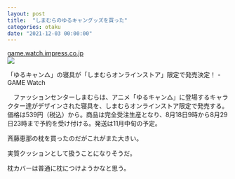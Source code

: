 ```yaml
---
layout: post
title:  "しまむらのゆるキャングッズを買った"
categories: otaku
date: "2021-12-03 00:00:00"
---
```



<div class="card">
  <a href="https://game.watch.impress.co.jp/docs/news/1344307.html"></a>
  <div class="card__header">
    <a href="https://game.watch.impress.co.jp/docs/news/1344307.html">game.watch.impress.co.jp</a>
  </div>
  <div class="card__image">
    <img src="https://game.watch.impress.co.jp/img/gmw/list/1344/307/001.jpg">
  </div>
  <div class="card__title">
    <p>「ゆるキャン△」の寝具が「しまむらオンラインストア」限定で発売決定！ - GAME Watch</p>
  </div>
  <div class="card__description">
    <p>　ファッションセンターしまむらは、アニメ「ゆるキャン△」に登場するキャラクター達がデザインされた寝具を、しまむらオンラインストア限定で発売する。価格は539円（税込）から。商品は完全受注生産となり、8月18日9時から8月29日23時まで予約を受け付ける。発送は11月中旬の予定。</p>
  </div>
</div>


斉藤恵那の枕を買ったのだがこれがまた大きい。

実質クッションとして扱うことになりそうだ。

枕カバーは普通に枕につけようかなと思う。

